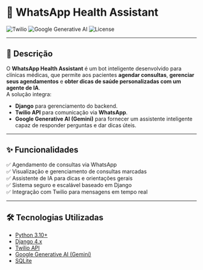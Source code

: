 # 🤖 WhatsApp Health Assistant

![Twilio](https://img.shields.io/badge/Twilio-API-red)
![Google Generative AI](https://img.shields.io/badge/Google%20Gemini-AI-yellow)
![License](https://img.shields.io/badge/license-MIT-blue)

---

## 📌 Descrição
O **WhatsApp Health Assistant** é um bot inteligente desenvolvido para clínicas médicas, que permite aos pacientes **agendar consultas**, **gerenciar seus agendamentos** e **obter dicas de saúde personalizadas com um agente de IA**.  
A solução integra:
- **Django** para gerenciamento do backend.
- **Twilio API** para comunicação via **WhatsApp**.
- **Google Generative AI (Gemini)** para fornecer um assistente inteligente capaz de responder perguntas e dar dicas úteis.

---

## ✨ Funcionalidades
✅ Agendamento de consultas via WhatsApp  
✅ Visualização e gerenciamento de consultas marcadas  
✅ Assistente de IA para dicas e orientações gerais  
✅ Sistema seguro e escalável baseado em Django  
✅ Integração com Twilio para mensagens em tempo real  

---

## 🛠 Tecnologias Utilizadas
- [Python 3.10+](https://www.python.org/)
- [Django 4.x](https://www.djangoproject.com/)
- [Twilio API](https://www.twilio.com/)
- [Google Generative AI (Gemini)](https://ai.google.dev/)
- [SQLite](https://www.sqlite.org/)
